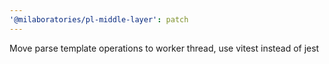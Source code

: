 ```yaml
---
'@milaboratories/pl-middle-layer': patch
---
```


Move parse template operations to worker thread, use vitest instead of jest
